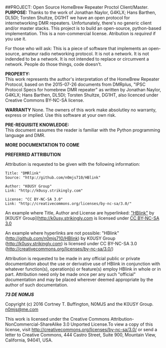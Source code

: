 ##PROJECT: Open Source HomeBrew Repeater Proctol Client/Master.
**PURPOSE:** Thanks to the work of Jonathan Naylor, G4KLX; Hans Barthen, DL5DI; Torsten Shultze, DG1HT we have an open protocol for internetworking DMR repeaters. Unfortunately, there's no generic client and/or master stacks. This project is to build an open-source, python-based implementation. This is a non-commercial license. Atribution is *required* if you use it.

For those who will ask: This is a piece of software that implements an open-source, amateur radio networking protocol. It is not a network. It is not indended to be a network. It is not intended to replace or circumvent a network. People do those things, code doesn't.
  
**PROPERTY:**  
This work represents the author's interpretation of the HomeBrew Repeater Protocol, based on the 2015-07-26 documents from DMRplus, "IPSC Protocol Specs for homebrew DMR repeater" as written by Jonathan Naylor, G4KLX; Hans Barthen, DL5DI; Torsten Shultze, DG1HT, also licenced under Creative Commons BY-NC-SA license.

**WARRANTY**
None. The owners of this work make absolutley no warranty, express or implied. Use this software at your own risk.

**PRE-REQUISITE KNOWLEDGE:**  
This document assumes the reader is familiar with the Python programming language and DMR.  


**MORE DOCUMENTATION TO COME**


**PREFERRED ATTRIBUTION**

Attribution is requested to be given with the following information:

    Title: "DMRlink"
    Source: "http://github.com/n0mjs710/HBlink"

    Author: "K0USY Group"
    Link: "http://k0usy.strikingly.com"

    License: "CC BY-NC-SA 3.0"
    Link: "http://creativecommons.org/licenses/by-nc-sa/3.0/"

An example where Title, Author and License are hyperlinked:
  ["HBlink"](http://github.com/n0mjs710/HBlink) by [K0USY Group](http://k0usy.strikingly.com is licensed under [CC BY-NC-SA 3.0](http://creativecommons.org/licenses/by-nc-sa/3.0/)
    
An example where hyperlinks are not possible:
  "HBlink" (http://github.com/n0mjs710/HBlink) by K0USY Group (http://k0usy.strikingly.com) is licensed under CC BY-NC-SA 3.0 (http://creativecommons.org/licenses/by-nc-sa/3.0/)
    
Attribution is requested to be made in any official public or private documentation about the use or derivative use of HBlink in conjunction with whatever function(s), operation(s) or feature(s) employ HBlink in whole or in part. Attribution need only be made once per any such "official" documentation and may be placed wherever deemed appropriate by the author of such documentation.

***73 DE N0MJS***

Copyright (c) 2016 Cortney T. Buffington, N0MJS and the K0USY Group. n0mjs@me.com

This work is licensed under the Creative Commons Attribution-NonCommercial-ShareAlike
3.0 Unported License.To view a copy of this license, visit
http://creativecommons.org/licenses/by-nc-sa/3.0/ or send a letter to
Creative Commons, 444 Castro Street, Suite 900, Mountain View,
California, 94041, USA.
